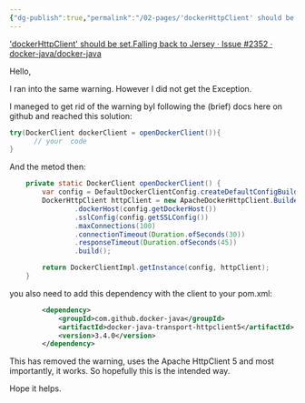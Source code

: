```yaml
---
{"dg-publish":true,"permalink":"/02-pages/'dockerHttpClient' should be set.Falling back to Jersey/","tags":["personal/blog","program/bug","program/tech/docker"]}
---
```


['dockerHttpClient' should be set.Falling back to Jersey · Issue #2352 · docker-java/docker-java](https://github.com/docker-java/docker-java/issues/2352)

Hello,

I ran into the same warning. However I did not get the Exception.

I maneged to get rid of the warning byI following the (brief) docs here on github and reached this solution:

```java
try(DockerClient dockerClient = openDockerClient()){
      // your  code
}
```

And the metod then:

```java
    private static DockerClient openDockerClient() {
        var config = DefaultDockerClientConfig.createDefaultConfigBuilder().build();
        DockerHttpClient httpClient = new ApacheDockerHttpClient.Builder()
                .dockerHost(config.getDockerHost())
                .sslConfig(config.getSSLConfig())
                .maxConnections(100)
                .connectionTimeout(Duration.ofSeconds(30))
                .responseTimeout(Duration.ofSeconds(45))
                .build();

        return DockerClientImpl.getInstance(config, httpClient);
    }
```

you also need to add this dependency with the client to your pom.xml:

```xml
        <dependency>
            <groupId>com.github.docker-java</groupId>
            <artifactId>docker-java-transport-httpclient5</artifactId>
            <version>3.4.0</version>
        </dependency>
```

This has removed the warning, uses the Apache HttpClient 5 and most importantly, it works. So hopefully this is the intended way.

Hope it helps.
